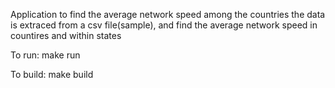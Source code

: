 Application to find the average network speed among the countries
the data is extraced from a csv file(sample), and find the average network speed in countires and within states

To run:
make run

To build:
make build

